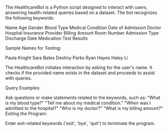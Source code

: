 
The HealthcareBot is a Python script designed to interact with users, answering health-related queries based on a dataset. The bot recognizes the following keywords:

Name
Age
Gender
Blood Type
Medical Condition
Date of Admission
Doctor
Hospital
Insurance Provider
Billing Amount
Room Number
Admission Type
Discharge Date
Medication
Test Results


Sample Names for Testing:

Paula Knight
Sara Bates
Destiny Parks
Ryan Hayes
Haley Li


The HealthcareBot initiates interaction by asking for the user's name. It checks if the provided name exists in the dataset and proceeds to assist with queries.

Query Examples:

Ask questions or make statements related to the keywords, such as:
"What is my blood type?"
"Tell me about my medical condition."
"When was I admitted to the hospital?"
"Who is my doctor?"
"What is my billing amount?"
Exiting the Program:

Enter exit-related keywords ('exit', 'bye', 'quit') to terminate the program.
